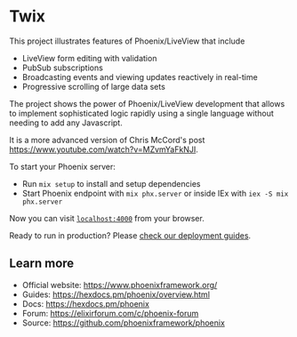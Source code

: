 # Twix

This project illustrates features of Phoenix/LiveView that include

  * LiveView form editing with validation
  * PubSub subscriptions
  * Broadcasting events and viewing updates reactively in real-time 
  * Progressive scrolling of large data sets

The project shows the power of Phoenix/LiveView development that allows
to implement sophisticated logic rapidly using a single language without
needing to add any Javascript.

It is a more advanced version of Chris McCord's post
https://www.youtube.com/watch?v=MZvmYaFkNJI.

To start your Phoenix server:

  * Run `mix setup` to install and setup dependencies
  * Start Phoenix endpoint with `mix phx.server` or inside IEx with `iex -S mix phx.server`

Now you can visit [`localhost:4000`](http://localhost:4000) from your browser.

Ready to run in production? Please [check our deployment guides](https://hexdocs.pm/phoenix/deployment.html).

## Learn more

  * Official website: https://www.phoenixframework.org/
  * Guides: https://hexdocs.pm/phoenix/overview.html
  * Docs: https://hexdocs.pm/phoenix
  * Forum: https://elixirforum.com/c/phoenix-forum
  * Source: https://github.com/phoenixframework/phoenix
